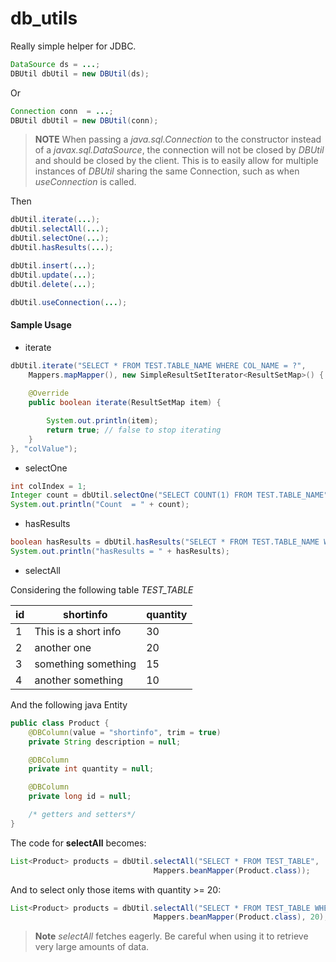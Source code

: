 # db_utils
Really simple helper for JDBC.

````java
DataSource ds = ...;
DBUtil dbUtil = new DBUtil(ds);
````

Or

````java
Connection conn  = ...;
DBUtil dbUtil = new DBUtil(conn);
````

>**NOTE**
When passing a *java.sql.Connection* to the constructor instead of a *javax.sql.DataSource*, 
the connection will not be closed by *DBUtil* and should be closed by the client.
This is to easily allow for multiple instances of *DBUtil* sharing the same Connection, 
such as when *useConnection* is called.


Then

````java
dbUtil.iterate(...);
dbUtil.selectAll(...);
dbUtil.selectOne(...);
dbUtil.hasResults(...);

dbUtil.insert(...);
dbUtil.update(...);
dbUtil.delete(...);

dbUtil.useConnection(...);
````

#### Sample Usage

* iterate
````java
dbUtil.iterate("SELECT * FROM TEST.TABLE_NAME WHERE COL_NAME = ?", 
    Mappers.mapMapper(), new SimpleResultSetIterator<ResultSetMap>() {
    
    @Override
    public boolean iterate(ResultSetMap item) {

        System.out.println(item);
        return true; // false to stop iterating
    }
}, "colValue");
````

* selectOne

````java
int colIndex = 1;
Integer count = dbUtil.selectOne("SELECT COUNT(1) FROM TEST.TABLE_NAME", Mappers.intMapper(colIndex));
System.out.println("Count  = " + count);
````

* hasResults

````java
boolean hasResults = dbUtil.hasResults("SELECT * FROM TEST.TABLE_NAME WHERE COL_NAME = ?", "colValue");
System.out.println("hasResults = " + hasResults);
````

* selectAll

Considering the following table *TEST_TABLE*

id | shortinfo | quantity
--- | --- | ---
1 | This is a short info | 30
2 | another one | 20
3 | something something | 15
4 | another something | 10

And the following java Entity

````java
public class Product {
    @DBColumn(value = "shortinfo", trim = true)
    private String description = null;

    @DBColumn
    private int quantity = null;

    @DBColumn
    private long id = null;

    /* getters and setters*/    
}
````

The code for **selectAll** becomes:

````java
List<Product> products = dbUtil.selectAll("SELECT * FROM TEST_TABLE", 
                                Mappers.beanMapper(Product.class));
````

And to select only those items with quantity >= 20:

````java
List<Product> products = dbUtil.selectAll("SELECT * FROM TEST_TABLE WHERE quantity >= ?", 
                                Mappers.beanMapper(Product.class), 20);
````

>**Note**
>*selectAll* fetches eagerly. Be careful when using it to retrieve very large amounts of data.